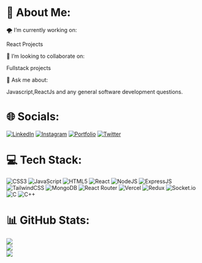# 🌟 About Me:

🌪 I’m currently working on:

React Projects

👯 I’m looking to collaborate on:

Fullstack projects

💬 Ask me about:

Javascript,ReactJs and any general software development questions.

# 🌐 Socials:

[![LinkedIn](https://img.shields.io/badge/LinkedIn-0077B5.svg?style=for-the-badge&logo=linkedin&logoColor=white)](https://www.linkedin.com/in/ved-chaudhary-179343352/) 
[![Instagram](https://img.shields.io/badge/Instagram-E4405F.svg?style=for-the-badge&logo=instagram&logoColor=white)](https://www.instagram.com/your-username/) 
[![Portfolio](https://img.shields.io/badge/Portfolio-000000.svg?style=for-the-badge&logo=firefox&logoColor=white)](https://vedportfolioo.netlify.app/) 
[![Twitter](https://img.shields.io/badge/Twitter-1DA1F2.svg?style=for-the-badge&logo=twitter&logoColor=white)](https://x.com/CodexVelocity_) 

# 💻 Tech Stack:

![CSS3](https://img.shields.io/badge/CSS3-1572B6?style=for-the-badge&logo=css3&logoColor=white)
![JavaScript](https://img.shields.io/badge/JavaScript-F7DF1E?style=for-the-badge&logo=javascript&logoColor=black)
![HTML5](https://img.shields.io/badge/HTML5-E34F26?style=for-the-badge&logo=html5&logoColor=white)
![React](https://img.shields.io/badge/React-20232A?style=for-the-badge&logo=react&logoColor=61DAFB)
![NodeJS](https://img.shields.io/badge/Node.js-339933?style=for-the-badge&logo=node.js&logoColor=white)
![ExpressJS](https://img.shields.io/badge/Express.js-000000?style=for-the-badge&logo=express&logoColor=white)
![TailwindCSS](https://img.shields.io/badge/Tailwind_CSS-38B2AC?style=for-the-badge&logo=tailwind-css&logoColor=white)
![MongoDB](https://img.shields.io/badge/MongoDB-47A248?style=for-the-badge&logo=mongodb&logoColor=white)
![React Router](https://img.shields.io/badge/React_Router-CA4245?style=for-the-badge&logo=react-router&logoColor=white)
![Vercel](https://img.shields.io/badge/Vercel-000000?style=for-the-badge&logo=vercel&logoColor=white)
![Redux](https://img.shields.io/badge/Redux-764ABC?style=for-the-badge&logo=redux&logoColor=white)
![Socket.io](https://img.shields.io/badge/Socket.io-010101?style=for-the-badge&logo=socketdotio&logoColor=white)
![C](https://img.shields.io/badge/C-A8B9CC?style=for-the-badge&logo=c&logoColor=white)
![C++](https://img.shields.io/badge/C++-00599C?style=for-the-badge&logo=cplusplus&logoColor=white)

# 📊 GitHub Stats:

![](https://github-readme-stats.vercel.app/api?username=vedchaudhary2005&theme=radical&hide_border=false&include_all_commits=true&count_private=true)  
![](https://github-readme-streak-stats.herokuapp.com/?user=vedchaudhary2005&theme=radical&hide_border=false)  
![](https://github-readme-stats.vercel.app/api/top-langs/?username=vedchaudhary2005&theme=radical&hide_border=false&layout=compact)

